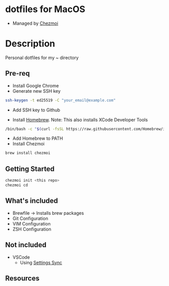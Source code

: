 # dotfiles for MacOS
- Managed by [Chezmoi](https://www.chezmoi.io/)

# Description
Personal dotfiles for my ~ directory

## Pre-req

- Install Google Chrome
- Generate new SSH key
```bash
ssh-keygen -t ed25519 -C "your_email@example.com"
```
- Add SSH key to Github

- Install [Homebrew](https://brew.sh/). Note: This also installs XCode Developer Tools
```bash
/bin/bash -c "$(curl -fsSL https://raw.githubusercontent.com/Homebrew/install/HEAD/install.sh)"
```
- Add Homebrew to PATH
- Install Chezmoi
```bash
brew install chezmoi
```

## Getting Started

```bash
chezmoi init <this repo>
chezmoi cd
```


## What's included
- Brewfile -> Installs brew packages
- Git Configuration
- VIM Configuration
- ZSH Configuration
## Not included
- VSCode
    - Using [Settings Sync](https://code.visualstudio.com/docs/editor/settings-sync)

## Resources
